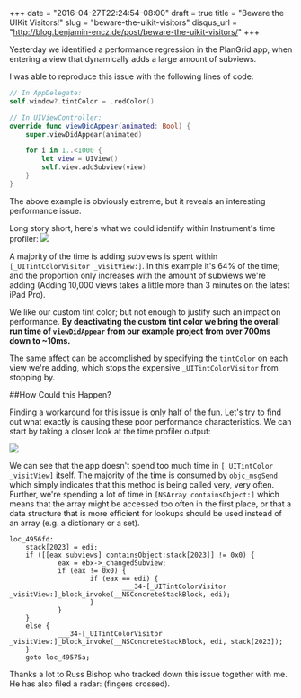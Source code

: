 +++
date = "2016-04-27T22:24:54-08:00"
draft = true
title = "Beware the UIKit Visitors!"
slug = "beware-the-uikit-visitors"
disqus_url = "http://blog.benjamin-encz.de/post/beware-the-uikit-visitors/"
+++

Yesterday we identified a performance regression in the PlanGrid app, when entering a view that dynamically adds a large amount of subviews.

I was able to reproduce this issue with the following lines of code:

```swift
// In AppDelegate:
self.window?.tintColor = .redColor()

// In UIViewController:
override func viewDidAppear(animated: Bool) {
    super.viewDidAppear(animated)

    for i in 1..<1000 {
        let view = UIView()
        self.view.addSubview(view)
    }
}
```
The above example is obviously extreme, but it reveals an interesting performance issue.

Long story short, here's what we could identify within Instrument's time profiler:
![](https://dl.dropboxusercontent.com/u/13528538/Blog/UITintColorVisitor/tint-color-visitor-highlight.png)

A majority of the time is adding subviews is spent within `[_UITintColorVisitor _visitView:]`. In this example it's 64% of the time; and the proportion only increases with the amount of subviews we're adding (Adding 10,000 views takes a little more than 3 minutes on the latest iPad Pro).

We like our custom tint color; but not enough to justify such an impact on performance. **By deactivating the custom tint color we bring the overall run time of `viewDidAppear` from our example project from over 700ms down to ~10ms.**

The same affect can be accomplished by specifying the `tintColor` on each view we're adding, which stops the expensive `_UITintColorVisitor` from stopping by.

##How Could this Happen?

Finding a workaround for this issue is only half of the fun. Let's try to find out what exactly is causing these poor performance characteristics. We can start by taking a closer look at the time profiler output:

![](https://dl.dropboxusercontent.com/u/13528538/Blog/UITintColorVisitor/focus-tint-color-visitor.png)

We can see that the app doesn't spend too much time in `[_UITintColor _visitView]` itself. The majority of the time is consumed by `objc_msgSend` which simply indicates that this method is being called very, very often. Further, we're spending a lot of time in `[NSArray containsObject:]` which means that the array might be accessed too often in the first place, or that a data structure that is more efficient for lookups should be used instead of an array (e.g. a dictionary or a set).

```assembly
loc_4956fd:
    stack[2023] = edi;
    if ([[eax subviews] containsObject:stack[2023]] != 0x0) {
            eax = ebx->_changedSubview;
            if (eax != 0x0) {
                    if (eax == edi) {
                            ___34-[_UITintColorVisitor _visitView:]_block_invoke(__NSConcreteStackBlock, edi);
                    }
            }
    }
    else {
            ___34-[_UITintColorVisitor _visitView:]_block_invoke(__NSConcreteStackBlock, edi, stack[2023]);
    }
    goto loc_49575a;
```

Thanks a lot to Russ Bishop who tracked down this issue together with me. He has also filed a radar: (fingers crossed).